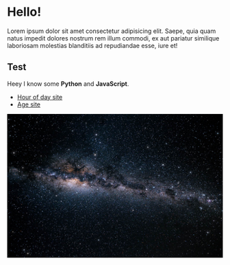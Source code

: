 # Hello!

Lorem ipsum dolor sit amet consectetur adipisicing elit. Saepe, quia quam natus impedit dolores nostrum rem illum commodi, ex aut pariatur similique laboriosam molestias blanditiis ad repudiandae esse, iure et!

## Test

Heey I know some **Python** and **JavaScript**.

* [Hour of day site](https://dlfno.github.io/timeSite/)
* [Age site](https://dlfno.github.io/ageSite/)

![Galaxy](https://github.com/dlfno/dlfno.github.io/blob/main/night-sky.jpg)
